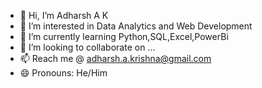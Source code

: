 - 👋 Hi, I’m Adharsh A K
- 👀 I’m interested in Data Analytics and Web Development
- 🌱 I’m currently learning Python,SQL,Excel,PowerBi
- 💞️ I’m looking to collaborate on ...
- 📫 Reach me @ adharsh.a.krishna@gmail.com
- 😄 Pronouns: He/Him
<!---
adharsh-ak/adharsh-ak is a ✨ special ✨ repository because its `README.md` (this file) appears on your GitHub profile.
You can click the Preview link to take a look at your changes.
--->
